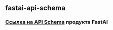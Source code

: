 ## fastai-api-schema

### [Ссылка на API Schema](https://devmanorg.github.io/fastai-api-schema/) продукта FastAI 
